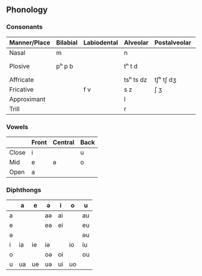 ## Phonology

### Consonants

| Manner/Place | Bilabial | Labiodental | Alveolar  | Postalveolar | Palatal | Velar  | Glottal |
|--------------|----------|-------------|-----------|--------------|---------|--------|---------|
| Nasal        | m        |             | n         |              |         | ŋ      |         |
| Plosive      | pʰ p b   |             | tʰ t d    |              |         | kʰ k g | (ʔ)     |
| Affricate    |          |             | tsʰ ts dz | tʃʰ tʃ dʒ    |         |        |         |
| Fricative    |          | f v         | s z       | ʃ ʒ          | ç       |        | h       |
| Approximant  |          |             | l         |              | j       | w      |         |
| Trill        |          |             | r         |              |         |        |         |

### Vowels

|       | Front | Central | Back |
|-------|-------|---------|------|
| Close | i     |         | u    |
| Mid   | e     | ə       | o    |
| Open  | a     |         |      |

### Diphthongs

|   | a  | e  | ə  | i  | o  | u  |
|---|----|----|----|----|----|----|
| a |    |    | aə | ai |    | au |
| e |    |    | eə | ei |    | eu |
| ə |    |    |    |    |    | əu |
| i | ia | ie | iə |    | io | iu |
| o |    |    | oə | oi |    | ou |
| u | ua | ue | uə | ui | uo |    |
